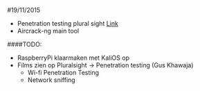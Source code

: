 #19/11/2015

- Penetration testing plural sight [Link](https://app.pluralsight.com/library/courses/kali-linux-penetration-testing-ethical-hacking/table-of-contents)
- Aircrack-ng main tool 

####TODO:
- RaspberryPi klaarmaken met KaliOS op
- Films zien op Pluralsight -> Penetration testing (Gus Khawaja)
	- Wi-fi Penetration Testing 
	- Network sniffing
